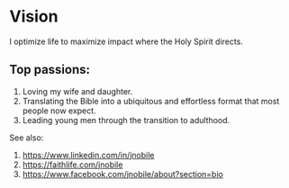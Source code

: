# Vision
I optimize life to maximize impact where the Holy Spirit directs. 

## Top passions: 
1. Loving my wife and daughter. 
2. Translating the Bible into a ubiquitous and effortless format that most people now expect. 
3. Leading young men through the transition to adulthood.

See also:

1. https://www.linkedin.com/in/jnobile 
2. https://faithlife.com/jnobile 
3. https://www.facebook.com/jnobile/about?section=bio 
